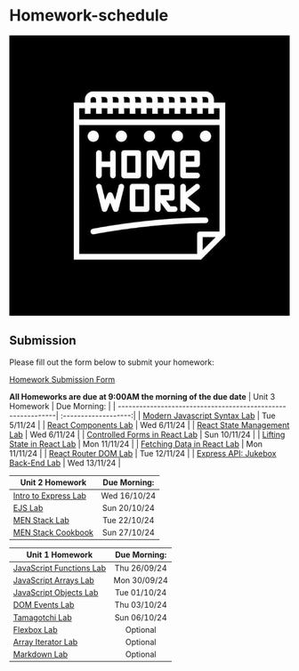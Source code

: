 # Homework-schedule
![image](./homework-img.jpg)

## Submission
Please fill out the form below to submit your homework:

[Homework Submission Form](https://docs.google.com/forms/d/e/1FAIpQLSePaBJknteuxwMRqSUNaENKGFOy2PGlpv3yhvfOGlt56XHmZQ/viewform)

**All Homeworks are due at 9:00AM the morning of the due date**
| Unit 3 Homework  | Due Morning: | 
| ------------------------------------------------------------| :-------------------:|
| [Modern Javascript Syntax Lab](https://github.com/SEB-1-Bahrain/Modern-JS-Syntax-Lab)    | Tue 5/11/24 |
| [React Components Lab](https://github.com/SEB-1-Bahrain/React-Components-Lab)    | Wed 6/11/24 |
| [React State Management Lab](https://github.com/SEB-1-Bahrain/React-State-Management-Lab)    | Wed 6/11/24 |
| [Controlled Forms in React Lab](https://github.com/SEB-1-Bahrain/Controlled-Forms-in-React-Lab)    | Sun 10/11/24 |
| [Lifting State in React Lab](https://github.com/SEB-1-Bahrain/Lifting-State-in-React-Lab)    | Mon 11/11/24 |
| [Fetching Data in React Lab](https://github.com/SEB-1-Bahrain/Fetching-Data-in-React-Lab)    | Mon 11/11/24 |
| [React Router DOM Lab](https://github.com/SEB-1-Bahrain/React-Router-DOM-Lab)    | Tue 12/11/24 |
| [Express API: Jukebox Back-End Lab](https://github.com/SEB-1-Bahrain/Express-API-Jukebox-Back-End-Lab)    | Wed 13/11/24 |

| Unit 2 Homework  | Due Morning: | 
| ------------------------------------------------------------| :-------------------:|
| [Intro to Express Lab](https://github.com/SEB-1-Bahrain/intro-to-express-lab)    | Wed 16/10/24 |
| [EJS Lab](https://github.com/SEB-1-Bahrain/w4-d2-EJS-LAB)    | Sun 20/10/24 |
| [MEN Stack Lab](https://github.com/SEB-1-Bahrain/w4-d4-MEN-Stack-LAB)    | Tue 22/10/24 |
| [MEN Stack Cookbook](https://github.com/SEB-1-Bahrain/MEN-Stack-Embedding-Related-Data-Lab-Cookbook)    | Sun 27/10/24 |

| Unit 1 Homework  | Due Morning: | 
| ------------------------------------------------------------| :-------------------:| 
| [JavaScript Functions Lab](https://github.com/SEB-1-Bahrain/DAY-2-intro-javascript-functions-LAB)    | Thu 26/09/24 | 
| [JavaScript Arrays Lab](https://github.com/SEB-1-Bahrain/DAY-3-intro-to-javascript-arrays-LAB)    | Mon 30/09/24 | 
| [JavaScript Objects Lab](https://github.com/SEB-1-Bahrain/intro-js-objects-LAB)    | Tue 01/10/24 | 
| [DOM Events Lab](https://github.com/SEB-1-Bahrain/w2-d1-dom-events-LAB)    | Thu 03/10/24 |
| [Tamagotchi Lab](https://github.com/SEB-1-Bahrain/w2-d2-js-browser-game-tamagotchi-lab)    | Sun 06/10/24 |
| [Flexbox Lab](https://github.com/SEB-1-Bahrain/w2-d4-flexbox-LAB)    | Optional |
| [Array Iterator Lab](https://github.com/SEB-1-Bahrain/W2-D5-array-iterator-LAB)    | Optional |
| [Markdown Lab](https://github.com/SEB-1-Bahrain/W2-D5-LAB-intro-markdown-lab)    | Optional |
